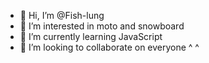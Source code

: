 - 👋 Hi, I’m @Fish-lung
- 👀 I’m interested in moto and snowboard
- 🌱 I’m currently learning JavaScript
- 💞️ I’m looking to collaborate on everyone ^ ^


<!---
Fish-lung/Fish-lung is a ✨ special ✨ repository because its `README.md` (this file) appears on your GitHub profile.
You can click the Preview link to take a look at your changes.
--->
